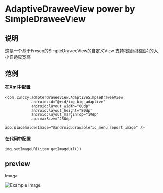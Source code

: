 # AdaptiveDraweeView power by SimpleDraweeView

## 说明

这是一个基于Fresco的SimpleDraweeView的自定义View
支持根据网络图片的大小自适应宽高

## 范例
#### 在Xml中配置
```
<com.linccy.adapterdraweeview.AdaptiveSimpleDraweeView
            android:id="@+id/img_big_adaptive"
            android:layout_width="80dp"
            android:layout_height="80dp"
            android:layout_marginTop="10dp"
            app:maxSize="250dp"
            app:placeholderImage="@android:drawable/ic_menu_report_image" />
```
#### 在代码中配置
```
img.setImageURI(item.getImageUrl())
```
## preview

Image:

![Example Image](/doc/demo.gif?raw=true)